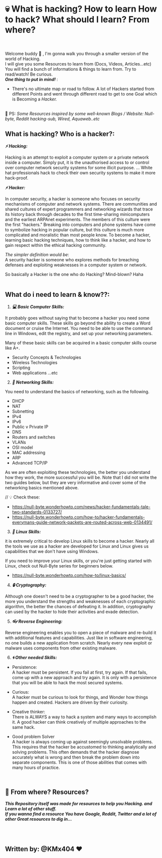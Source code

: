 # :skull: What is hacking? How to learn How to hack? What should I learn? From where? <br /> <br />

Welcome buddy :wave: , I'm gonna walk you through a smaller version of the world of Hacking. <br />
I will give you some Resources to learn from (Docs, Videos, Articles...etc) <br />
You will find a bunch of informations & things to learn from. Try to read/watch! Be curious. <br />
<b> <i> One thing to put in mind! </i> </b>: <br />
- There's no ultimate map or road to follow. A lot of Hackers started from different Points and went through different road to get 
to one Goal which is Becoming a <i>Hacker.</i> <br /> <br />

:bell: PS: <i> Some Resources inspired by some well-known Blogs / Website: Null-byte, Reddit hacking-sub, Wired, Aquaweb..etc</i> <br />

## What is hacking? Who is a hacker?: <br />
<b><i>:zap: Hacking:</i></b> <br />

Hacking is an attempt to exploit a computer system or a private network inside a computer. Simply put, it is the unauthorised access to or control over computer network security systems for some illicit purpose. ... White hat professionals hack to check their own security systems to make it more hack-proof.

<b><i>:zap: Hacker:</i></b> <br />

In computer security, a hacker is someone who focuses on security mechanisms of computer and network systems. There are communities and shared cultures of expert programmers and networking wizards that trace its history back through decades to the first time-sharing minicomputers and the earliest ARPAnet experiments. The members of this culture were the first "hackers." Breaking into computers and phone systems have come to symbolize hacking in popular culture, but this culture is much more complicated and moralistic than most people know. To become a hacker, learning basic hacking techniques, how to think like a hacker, and how to gain respect within the ethical hacking community.

<i>The simpler definition would be</i>: <br />
A security hacker is someone who explores methods for breaching defenses and exploiting weaknesses in a computer system or network.

So basically a Hacker is the one who do Hacking? Mind-blown? Haha <br /><br />


## What do i need to learn & know??: <br />

1. <b><i>:computer: Basic Computer Skills:</i></b> <br />

It probably goes without saying that to become a hacker you need some basic computer skills. These skills go beyond the ability to create a Word document or cruise the Internet. You need to be able to use the command line in Windows, edit the registry, and set up your networking parameters. <br />

Many of these basic skills can be acquired in a basic computer skills course like A+. <br />
- Security Concepts & Technologies <br />
- Wireless Technologies <br />
- Scripting <br />
- Web applications ...etc <br /> 

2. <b><i>:satellite: Networking Skills:</i></b> <br />

You need to understand the basics of networking, such as the following. <br />

- DHCP <br />
- NAT <br />
- Subnetting <br />
- IPv4 <br />
- IPv6 <br />
- Public v Private IP <br />
- DNS <br />
- Routers and switches <br />
- VLANs <br />
- OSI model <br />
- MAC addressing<br />
- ARP <br />
- Advanced TCP/IP <br />

As we are often exploiting these technologies, the better you understand how they work, the more successful you will be. Note that I did not write the two guides below, but they are very informative and cover some of the networking basics mentioned above. <br />

// :bulb:  Check these: <br />
* https://null-byte.wonderhowto.com/news/hacker-fundamentals-tale-two-standards-0133727/
* https://null-byte.wonderhowto.com/how-to/hacker-fundamentals-everymans-guide-network-packets-are-routed-across-web-0134491/

3. <b><i>:hammer: Linux Skills:</i></b> <br />

it is extremely critical to develop Linux skills to become a hacker. Nearly all the tools we use as a hacker are developed for Linux and Linux gives us capabilities that we don't have using Windows. <br />

If you need to improve your Linux skills, or you're just getting started with Linux, check out Null-Byte series for beginners below.
<br />
* https://null-byte.wonderhowto.com/how-to/linux-basics/ <br />

4. <b><i>:lock: Cryptography:</i></b> <br />

Although one doesn't need to be a cryptographer to be a good hacker, the more you understand the strengths and weaknesses of each cryptographic algorithm, the better the chances of defeating it. In addition, cryptography can used by the hacker to hide their activities and evade detection.<br />

5. <b><i>:eyeglasses: Reverse Engineering: </i></b> <br />

Reverse engineering enables you to open a piece of malware and re-build it with additional features and capabilities. Just like in software engineering, no one builds a new application from scratch. Nearly every new exploit or malware uses components from other existing malware. <br />

6. <b><i>:cyclone: Other needed Skills: </i></b> <br />

- Persistence: <br />
A hacker must be persistent. If you fail at first, try again. If that fails, come up with a new approach and try again. It is only with a persistence that you will be able to hack the most secured systems. <br />

- Curious: <br />
A hacker must be curious to look for things, and Wonder how things happen and created. Hackers are driven by their curiosity. <br />

- Creative thinker: <br />
There is ALWAYS a way to hack a system and many ways to accomplish it. A good hacker can think creatively of multiple approaches to the same hack. <br />

- Good problem Solver <br />
A hacker is always coming up against seemingly unsolvable problems. This requires that the hacker be accustomed to thinking analytically and solving problems. This often demands that the hacker diagnose accurately what is wrong and then break the problem down into separate components. This is one of those abilities that comes with many hours of practice.<br />
<br />

## :bell: From where? Resources? <br />
<b> <i> This Repository itself was made for resources to help you Hacking. and Learn a lot of other stuff. </i> </b> <br />
<b> <i> If you wanna find a resource You have Google, Reddit, Twitter and a lot of other Great resources to dig in... </i> <b/> 

<br /> <br />

##  Written by: @KMx404 :heart: 



